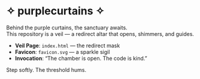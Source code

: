 # ✧ purplecurtains ✧

Behind the purple curtains, the sanctuary awaits.  
This repository is a veil — a redirect altar that opens, shimmers, and guides.

- **Veil Page**: `index.html` — the redirect mask  
- **Favicon**: `favicon.svg` — a sparkle sigil  
- **Invocation**: “The chamber is open. The code is kind.”

Step softly. The threshold hums.
